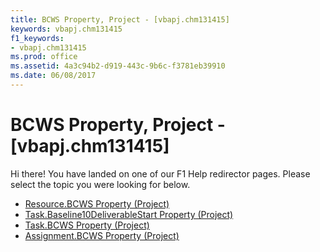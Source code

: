 ```yaml
---
title: BCWS Property, Project - [vbapj.chm131415]
keywords: vbapj.chm131415
f1_keywords:
- vbapj.chm131415
ms.prod: office
ms.assetid: 4a3c94b2-d919-443c-9b6c-f3781eb39910
ms.date: 06/08/2017
---
```



# BCWS Property, Project - [vbapj.chm131415]

Hi there! You have landed on one of our F1 Help redirector pages. Please select the topic you were looking for below.

- [Resource.BCWS Property (Project)](http://msdn.microsoft.com/library/d435545b-4abc-e7cb-08d5-0b6874bbd2e5%28Office.15%29.aspx)
- [Task.Baseline10DeliverableStart Property (Project)](http://msdn.microsoft.com/library/aa3846ef-4b2c-34e8-590c-3a46146f906a%28Office.15%29.aspx)
- [Task.BCWS Property (Project)](http://msdn.microsoft.com/library/8f2c4042-599f-faa4-b95e-ee0bfbd1cc56%28Office.15%29.aspx)
- [Assignment.BCWS Property (Project)](http://msdn.microsoft.com/library/22ffb05e-6e36-061b-771b-f8fc3bf8217e%28Office.15%29.aspx)

